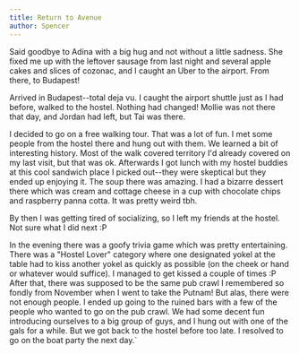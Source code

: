```yaml
---
title: Return to Avenue
author: Spencer
---
```


Said goodbye to Adina with a big hug and not without a little sadness. She fixed me up with the leftover sausage from last night and several apple cakes and slices of cozonac, and I caught an Uber to the airport. From there, to Budapest!

Arrived in Budapest--total deja vu. I caught the airport shuttle just as I had before, walked to the hostel. Nothing had changed! Mollie was not there that day, and Jordan had left, but Tai was there.

I decided to go on a free walking tour. That was a lot of fun. I met some people from the hostel there and hung out with them. We learned a bit of interesting history. Most of the walk covered territory I'd already covered on my last visit, but that was ok. Afterwards I got lunch with my hostel buddies at this cool sandwich place I picked out--they were skeptical but they ended up enjoying it. The soup there was amazing. I had a bizarre dessert there which was cream and cottage cheese in a cup with chocolate chips and raspberry panna cotta. It was pretty weird tbh.

By then I was getting tired of socializing, so I left my friends at the hostel. Not sure what I did next :P

In the evening there was a goofy trivia game which was pretty entertaining. There was a "Hostel Lover" category where one designated yokel at the table had to kiss another yokel as quickly as possible (on the cheek or hand or whatever would suffice). I managed to get kissed a couple of times :P After that, there was supposed to be the same pub crawl I remembered so fondly from November when I went to take the Putnam! But alas, there were not enough people. I ended up going to the ruined bars with a few of the people who wanted to go on the pub crawl. We had some decent fun introducing ourselves to a big group of guys, and I hung out with one of the gals for a while. But we got back to the hostel before too late. I resolved to go on the boat party the next day.`